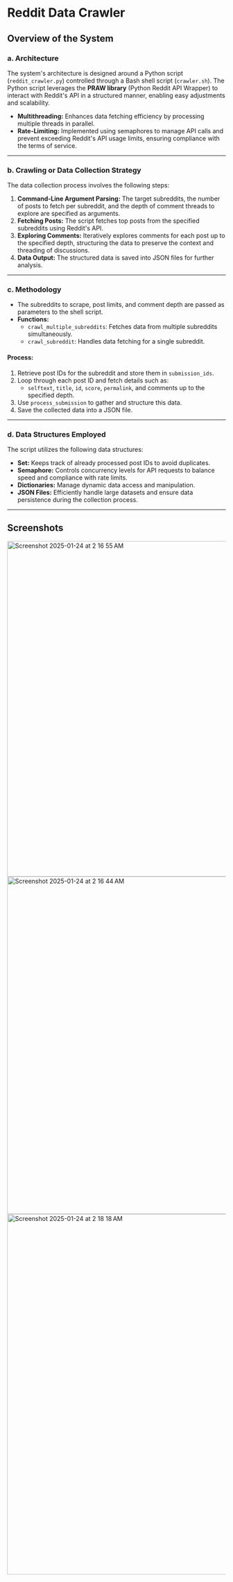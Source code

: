 # Reddit Data Crawler

## Overview of the System

### a. Architecture
The system's architecture is designed around a Python script (`reddit_crawler.py`) controlled through a Bash shell script (`crawler.sh`). The Python script leverages the **PRAW library** (Python Reddit API Wrapper) to interact with Reddit's API in a structured manner, enabling easy adjustments and scalability. 

- **Multithreading:** Enhances data fetching efficiency by processing multiple threads in parallel.  
- **Rate-Limiting:** Implemented using semaphores to manage API calls and prevent exceeding Reddit's API usage limits, ensuring compliance with the terms of service.

---

### b. Crawling or Data Collection Strategy
The data collection process involves the following steps:
1. **Command-Line Argument Parsing:** The target subreddits, the number of posts to fetch per subreddit, and the depth of comment threads to explore are specified as arguments.
2. **Fetching Posts:** The script fetches top posts from the specified subreddits using Reddit's API.  
3. **Exploring Comments:** Iteratively explores comments for each post up to the specified depth, structuring the data to preserve the context and threading of discussions.  
4. **Data Output:** The structured data is saved into JSON files for further analysis.

---

### c. Methodology
- The subreddits to scrape, post limits, and comment depth are passed as parameters to the shell script.
- **Functions:**
  - `crawl_multiple_subreddits`: Fetches data from multiple subreddits simultaneously.
  - `crawl_subreddit`: Handles data fetching for a single subreddit.  

#### Process:
1. Retrieve post IDs for the subreddit and store them in `submission_ids`.
2. Loop through each post ID and fetch details such as:
   - `selftext`, `title`, `id`, `score`, `permalink`, and comments up to the specified depth.
3. Use `process_submission` to gather and structure this data.
4. Save the collected data into a JSON file.

---

### d. Data Structures Employed
The script utilizes the following data structures:
- **Set:** Keeps track of already processed post IDs to avoid duplicates.
- **Semaphore:** Controls concurrency levels for API requests to balance speed and compliance with rate limits.
- **Dictionaries:** Manage dynamic data access and manipulation.
- **JSON Files:** Efficiently handle large datasets and ensure data persistence during the collection process.

---

## Screenshots

<img width="773" alt="Screenshot 2025-01-24 at 2 16 55 AM" src="https://github.com/user-attachments/assets/98a96632-9e87-4398-ab74-c820667e7123" />
<img width="778" alt="Screenshot 2025-01-24 at 2 16 44 AM" src="https://github.com/user-attachments/assets/09d73cfa-3a03-469d-b3d1-4a8193f6011d" />
<img width="831" alt="Screenshot 2025-01-24 at 2 18 18 AM" src="https://github.com/user-attachments/assets/b2b0f40d-f188-440b-a043-53cd614f84eb" />

